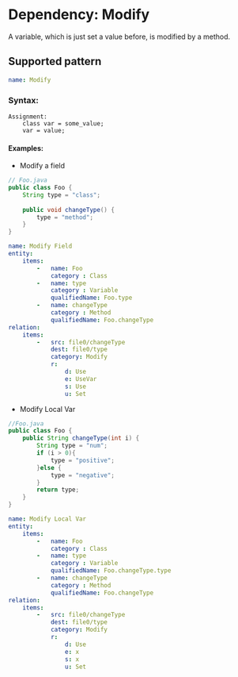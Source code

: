 # Dependency: Modify

A variable, which is just set a value before, is modified by a method.

## Supported pattern

```yaml
name: Modify
```

### Syntax: 

```text
Assignment:
    class var = some_value;
    var = value;
```

#### Examples:

* Modify a field

```java
// Foo.java
public class Foo {
    String type = "class";
    
    public void changeType() {
        type = "method";
    }
}
```

```yaml
name: Modify Field
entity:
    items:
        -   name: Foo
            category : Class
        -   name: type
            category : Variable
            qualifiedName: Foo.type
        -   name: changeType
            category : Method
            qualifiedName: Foo.changeType
relation:
    items:
        -   src: file0/changeType
            dest: file0/type
            category: Modify
            r:
                d: Use
                e: UseVar
                s: Use
                u: Set
```

* Modify Local Var

```java
//Foo.java
public class Foo {
    public String changeType(int i) {
        String type = "num";
        if (i > 0){
            type = "positive";
        }else {
            type = "negative";
        }
        return type;
    }
}
```

```yaml
name: Modify Local Var
entity:
    items:
        -   name: Foo
            category : Class
        -   name: type
            category : Variable
            qualifiedName: Foo.changeType.type
        -   name: changeType
            category : Method
            qualifiedName: Foo.changeType
relation:
    items:
        -   src: file0/changeType
            dest: file0/type
            category: Modify
            r:
                d: Use
                e: x
                s: x
                u: Set
```
